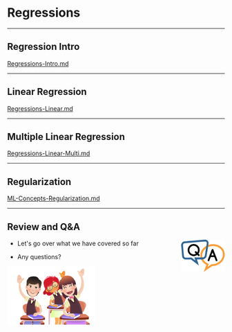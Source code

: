 # Regressions


---

## Regression Intro

[Regressions-Intro.md](Regressions-Intro.md)


---

## Linear Regression
[Regressions-Linear.md](Regressions-Linear.md)

---

## Multiple Linear Regression

[Regressions-Linear-Multi.md](Regressions-Linear-Multi.md)

---

## Regularization

[ML-Concepts-Regularization.md](ML-Concepts-Regularization.md)

---

## Review and Q&A

<img src="../../assets/images/icons/q-and-a-1.png" style="width:20%;float:right;" /><!-- {"left" : 7.83, "top" : 1.32, "height" : 1.61, "width" : 2.18} -->


- Let's go over what we have covered so far

- Any questions?

<img src="../../assets/images/icons/quiz-icon.png" style="width:40%;" /><!-- {"left" : 2, "top" : 1.32, "height" : 3.34, "width" : 6.25} -->
